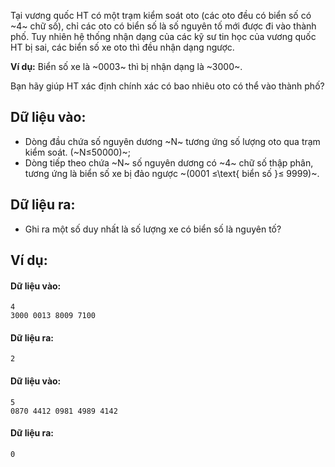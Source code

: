 Tại vương quốc HT có một trạm kiểm soát oto (các oto đều có biển số có ~4~ chữ số), chỉ các oto có biển số là số nguyên tố mới được đi vào thành phố. Tuy nhiên hệ thống nhận dạng của các kỹ sư tin học của vương quốc HT bị sai, các biển số xe oto thì đều nhận dạng ngược.

**Ví dụ:** Biển số xe là ~0003~ thì bị nhận dạng là ~3000~.

Bạn hãy giúp HT xác định chính xác có bao nhiêu oto có thể vào thành phố?

## Dữ liệu vào:
- Dòng đầu chứa số nguyên dương ~N~ tương ứng số lượng oto qua trạm kiểm soát. (~N≤50000)~;
- Dòng tiếp theo chứa ~N~ số nguyên dương có ~4~ chữ số thập phân, tương ứng là biển số xe bị đảo ngược ~(0001 ≤\text{ biển số }≤ 9999)~.

## Dữ liệu ra:
- Ghi ra một số duy nhất là số lượng xe có biển số là nguyên tố?

## Ví dụ:
#### Dữ liệu vào:
```
4
3000 0013 8009 7100
```

#### Dữ liệu ra:
```
2
```

#### Dữ liệu vào:
```
5
0870 4412 0981 4989 4142
```

#### Dữ liệu ra:
```
0
```